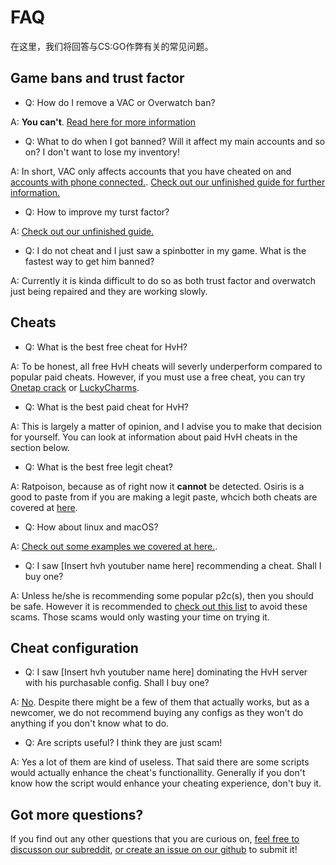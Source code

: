 # FAQ

在这里，我们将回答与CS:GO作弊有关的常见问题。

## Game bans and trust factor

* Q: How do I remove a VAC or Overwatch ban? 

A: **You can't**. [Read here for more information]()

* Q: What to do when I got banned? Will it affect my main accounts and so on? I don't want to lose my inventory!

A: In short, VAC only affects accounts that you have cheated on and [accounts with phone connected.](https://support.steampowered.com/kb/7849-RADZ-6869/). [Check out our unfinished guide for further information.](../miscellaneous/things-to-do-when-your-account-got-banned.md)

* Q: How to improve my turst factor?

A: [Check out our unfinished guide.](../miscellaneous/trust-factor.md)

* Q: I do not cheat and I just saw a spinbotter in my game. What is the fastest way to get him banned?

A: Currently it is kinda difficult to do so as both trust factor and overwatch just being repaired and they are working slowly.

## Cheats

* Q: What is the best free cheat for HvH?

A: To be honest, all free HvH cheats will severly underperform compared to popular paid cheats. However, if you must use a free cheat, you can try [Onetap crack](https://github.com/csgohacks/master-guide/tree/ac1524cb43dcd48d22efc3a2cd10c4323464d8f3/free-and-pastes/cracks/onetap-crack/README.md) or [LuckyCharms](../free-and-pastes/luckycharms/).

* Q: What is the best paid cheat for HvH?

A: This is largely a matter of opinion, and I advise you to make that decision for yourself. You can look at information about paid HvH cheats in the section below.

* Q: What is the best free legit cheat?

A: Ratpoison, because as of right now it **cannot** be detected. Osiris is a good to paste from if you are making a legit paste, whcich both cheats are covered at [here]().

* Q: How about linux and macOS?

A: [Check out some examples we covered at here.](../cheat-software/linux-and-mac-cheats.md).

* Q: I saw \[Insert hvh youtuber name here\] recommending a cheat. Shall I buy one?

A: Unless he/she is recommending some popular p2c\(s\), then you should be safe. However it is recommended to [check out this list](../cheat-software/pastes-and-scams.md) to avoid these scams. Those scams would only wasting your time on trying it.

## Cheat configuration

* Q: I saw \[Insert hvh youtuber name here\] dominating the HvH server with his purchasable config. Shall I buy one?

A: [No](../cheat-configuration/introduction/paid-configurations.md). Despite there might be a few of them that actually works, but as a newcomer, we do not recommend buying any configs as they won't do anything if you don't know what to do.

* Q: Are scripts useful? I think they are just scam!

A: Yes a lot of them are kind of useless. That said there are some scripts would actually enhance the cheat's functionallity. Generally if you don't know how the script would enhance your cheating experience, don't buy it.

## Got more questions?

If you find out any other questions that you are curious on, [feel free to discusson our subreddit](https://www.reddit.com/r/Csgohacks/), [or create an issue on our github](https://github.com/csgohacks/master-guide/issues) to submit it!

